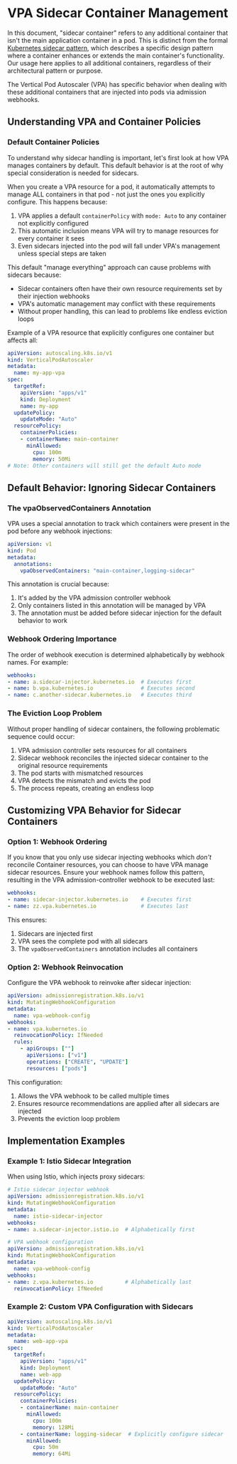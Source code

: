 # VPA Sidecar Container Management

In this document, "sidecar container" refers to any additional container that isn't the main application container in a pod. This is distinct from the formal [Kubernetes sidecar pattern](https://kubernetes.io/docs/concepts/workloads/pods/sidecar-containers/), which describes a specific design pattern where a container enhances or extends the main container's functionality. Our usage here applies to all additional containers, regardless of their architectural pattern or purpose.

The Vertical Pod Autoscaler (VPA) has specific behavior when dealing with these additional containers that are injected into pods via admission webhooks.

## Understanding VPA and Container Policies

### Default Container Policies

To understand why sidecar handling is important, let's first look at how VPA manages containers by default. This default behavior is at the root of why special consideration is needed for sidecars.

When you create a VPA resource for a pod, it automatically attempts to manage ALL containers in that pod - not just the ones you explicitly configure. This happens because:

1. VPA applies a default `containerPolicy` with `mode: Auto` to any container not explicitly configured
2. This automatic inclusion means VPA will try to manage resources for every container it sees
3. Even sidecars injected into the pod will fall under VPA's management unless special steps are taken

This default "manage everything" approach can cause problems with sidecars because:
- Sidecar containers often have their own resource requirements set by their injection webhooks
- VPA's automatic management may conflict with these requirements
- Without proper handling, this can lead to problems like endless eviction loops

Example of a VPA resource that explicitly configures one container but affects all:

```yaml
apiVersion: autoscaling.k8s.io/v1
kind: VerticalPodAutoscaler
metadata:
  name: my-app-vpa
spec:
  targetRef:
    apiVersion: "apps/v1"
    kind: Deployment
    name: my-app
  updatePolicy:
    updateMode: "Auto"
  resourcePolicy:
    containerPolicies:
    - containerName: main-container
      minAllowed:
        cpu: 100m
        memory: 50Mi
# Note: Other containers will still get the default Auto mode
```

## Default Behavior: Ignoring Sidecar Containers

### The vpaObservedContainers Annotation

VPA uses a special annotation to track which containers were present in the pod before any webhook injections:

```yaml
apiVersion: v1
kind: Pod
metadata:
  annotations:
    vpaObservedContainers: "main-container,logging-sidecar"
```

This annotation is crucial because:
1. It's added by the VPA admission controller webhook
2. Only containers listed in this annotation will be managed by VPA
3. The annotation must be added before sidecar injection for the default behavior to work

### Webhook Ordering Importance

The order of webhook execution is determined alphabetically by webhook names. For example:

```yaml
webhooks:
- name: a.sidecar-injector.kubernetes.io  # Executes first
- name: b.vpa.kubernetes.io               # Executes second
- name: c.another-sidecar.kubernetes.io   # Executes third
```

### The Eviction Loop Problem

Without proper handling of sidecar containers, the following problematic sequence could occur:

1. VPA admission controller sets resources for all containers
2. Sidecar webhook reconciles the injected sidecar container to the original resource requirements
3. The pod starts with mismatched resources
4. VPA detects the mismatch and evicts the pod
5. The process repeats, creating an endless loop

## Customizing VPA Behavior for Sidecar Containers

### Option 1: Webhook Ordering

If you know that you only use sidecar injecting webhooks which _don't_ reconcile Container resources, you can choose to have VPA manage sidecar resources. Ensure your webhook names follow this pattern, resulting in the VPA admission-controller webhook to be executed last:

```yaml
webhooks:
- name: sidecar-injector.kubernetes.io    # Executes first
- name: zz.vpa.kubernetes.io              # Executes last
```

This ensures:
1. Sidecars are injected first
2. VPA sees the complete pod with all sidecars
3. The `vpaObservedContainers` annotation includes all containers

### Option 2: Webhook Reinvocation

Configure the VPA webhook to reinvoke after sidecar injection:

```yaml
apiVersion: admissionregistration.k8s.io/v1
kind: MutatingWebhookConfiguration
metadata:
  name: vpa-webhook-config
webhooks:
- name: vpa.kubernetes.io
  reinvocationPolicy: IfNeeded
  rules:
    - apiGroups: [""]
      apiVersions: ["v1"]
      operations: ["CREATE", "UPDATE"]
      resources: ["pods"]
```

This configuration:
1. Allows the VPA webhook to be called multiple times
2. Ensures resource recommendations are applied after all sidecars are injected
3. Prevents the eviction loop problem

## Implementation Examples

### Example 1: Istio Sidecar Integration

When using Istio, which injects proxy sidecars:

```yaml
# Istio sidecar injector webhook
apiVersion: admissionregistration.k8s.io/v1
kind: MutatingWebhookConfiguration
metadata:
  name: istio-sidecar-injector
webhooks:
- name: a.sidecar-injector.istio.io  # Alphabetically first

# VPA webhook configuration
apiVersion: admissionregistration.k8s.io/v1
kind: MutatingWebhookConfiguration
metadata:
  name: vpa-webhook-config
webhooks:
- name: z.vpa.kubernetes.io          # Alphabetically last
  reinvocationPolicy: IfNeeded
```

### Example 2: Custom VPA Configuration with Sidecars

```yaml
apiVersion: autoscaling.k8s.io/v1
kind: VerticalPodAutoscaler
metadata:
  name: web-app-vpa
spec:
  targetRef:
    apiVersion: "apps/v1"
    kind: Deployment
    name: web-app
  updatePolicy:
    updateMode: "Auto"
  resourcePolicy:
    containerPolicies:
    - containerName: main-container
      minAllowed:
        cpu: 100m
        memory: 128Mi
    - containerName: logging-sidecar  # Explicitly configure sidecar
      minAllowed:
        cpu: 50m
        memory: 64Mi
```
